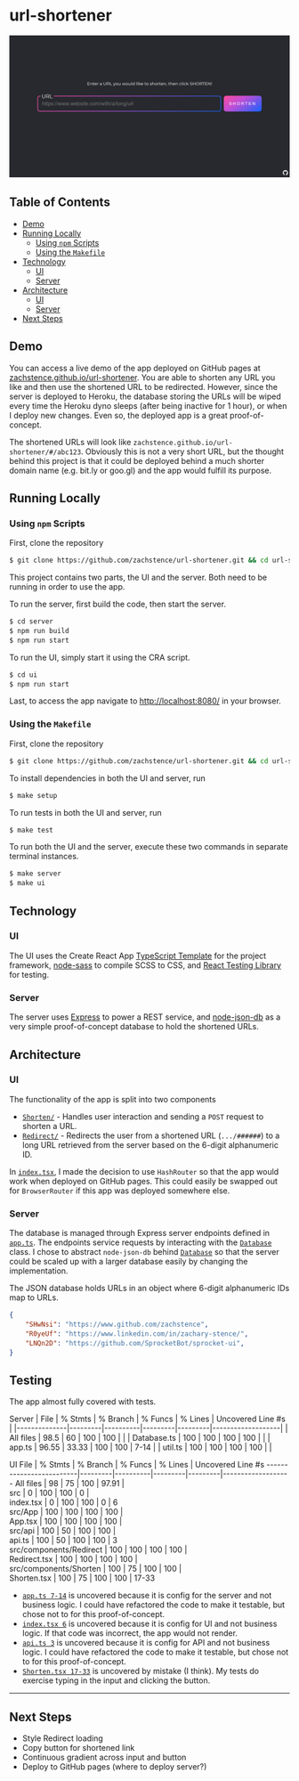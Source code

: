 # url-shortener

![URL Shortener Screenshot](https://github.com/zachstence/url-shortener/blob/main/screenshot.png)

## Table of Contents
* [Demo](#demo)
* [Running Locally](#running-locally)
    * [Using `npm` Scripts](#using-npm-scripts)
    * [Using the `Makefile`](#using-the-makefile)
* [Technology](#technology)
    * [UI](#technology)
    * [Server](#technology)
* [Architecture](#architecture)
    * [UI](#architecture)
    * [Server](#architecture)
* [Next Steps](#next-steps)

## Demo
You can access a live demo of the app deployed on GitHub pages at [zachstence.github.io/url-shortener](https://zachstence.github.io/url-shortener). You are able to shorten any URL you like and then use the shortened URL to be redirected. However, since the server is deployed to Heroku, the database storing the URLs will be wiped every time the Heroku dyno sleeps (after being inactive for 1 hour), or when I deploy new changes. Even so, the deployed app is a great proof-of-concept.

The shortened URLs will look like `zachstence.github.io/url-shortener/#/abc123`. Obviously this is not a very short URL, but the thought behind this project is that it could be deployed behind a much shorter domain name (e.g. bit.ly or goo.gl) and the app would fulfill its purpose.

## Running Locally
### Using `npm` Scripts
First, clone the repository
```sh
$ git clone https://github.com/zachstence/url-shortener.git && cd url-shortener
```

This project contains two parts, the UI and the server. Both need to be running in order to use the app.

To run the server, first build the code, then start the server.
```sh
$ cd server
$ npm run build
$ npm run start
```

To run the UI, simply start it using the CRA script.
```sh
$ cd ui
$ npm run start
```

Last, to access the app navigate to [http://localhost:8080/](http://localhost:8080) in your browser.

### Using the `Makefile`
First, clone the repository
```sh
$ git clone https://github.com/zachstence/url-shortener.git && cd url-shortener
```

To install dependencies in both the UI and server, run
```sh
$ make setup
```

To run tests in both the UI and server, run
```sh
$ make test
```

To run both the UI and the server, execute these two commands in separate terminal instances.
```sh
$ make server
$ make ui
```

## Technology
### UI
The UI uses the Create React App [TypeScript Template](https://create-react-app.dev/docs/adding-typescript/) for the project framework, [node-sass](https://www.npmjs.com/package/node-sass) to compile SCSS to CSS, and [React Testing Library](https://testing-library.com/docs/react-testing-library/intro/) for testing.

### Server
The server uses [Express](https://expressjs.com/) to power a REST service, and [node-json-db](https://github.com/Belphemur/node-json-db) as a very simple proof-of-concept database to hold the shortened URLs.

## Architecture
### UI
The functionality of the app is split into two components
* [`Shorten/`](ui/src/components/Shorten/Shorten.tsx) - Handles user interaction and sending a `POST` request to shorten a URL.
* [`Redirect/`](ui/src/components/Redirect/Redirect.tsx) - Redirects the user from a shortened URL (`.../######`) to a long URL retrieved from the server based on the 6-digit alphanumeric ID.

In [`index.tsx`](ui/src/index.tsx), I made the decision to use `HashRouter` so that the app would work when deployed on GitHub pages. This could easily be swapped out for `BrowserRouter` if this app was deployed somewhere else.

### Server
The database is managed through Express server endpoints defined in [`app.ts`](server/src/app.ts). The endpoints service requests by interacting with the [`Database`](server/src/Database.ts) class. I chose to abstract `node-json-db` behind [`Database`](server/src/Database.ts) so that the server could be scaled up with a larger database easily by changing the implementation.

The JSON database holds URLs in an object where 6-digit alphanumeric IDs map to URLs.
```json
{
    "SHwNsi": "https://www.github.com/zachstence",
    "R0yeUf": "https://www.linkedin.com/in/zachary-stence/",
    "LNQn2D": "https://github.com/SprocketBot/sprocket-ui",
}
```

## Testing
The app almost fully covered with tests.

Server
| File         | % Stmts | % Branch | % Funcs | % Lines | Uncovered Line #s |
|--------------|---------|----------|---------|---------|-------------------|
| All files    |    98.5 |       60 |     100 |     100 |                   |
|  Database.ts |     100 |      100 |     100 |     100 |                   |
|  app.ts      |   96.55 |    33.33 |     100 |     100 | 7-14              |
|  util.ts     |     100 |      100 |     100 |     100 |                   |

UI
File                     | % Stmts | % Branch | % Funcs | % Lines | Uncovered Line #s 
-------------------------|---------|----------|---------|---------|-------------------
All files                |      98 |       75 |     100 |   97.91 |                   
 src                     |       0 |      100 |     100 |       0 |                   
  index.tsx              |       0 |      100 |     100 |       0 | 6                 
 src/App                 |     100 |      100 |     100 |     100 |                   
  App.tsx                |     100 |      100 |     100 |     100 |                   
 src/api                 |     100 |       50 |     100 |     100 |                   
  api.ts                 |     100 |       50 |     100 |     100 | 3                 
 src/components/Redirect |     100 |      100 |     100 |     100 |                   
  Redirect.tsx           |     100 |      100 |     100 |     100 |                   
 src/components/Shorten  |     100 |       75 |     100 |     100 |                   
  Shorten.tsx            |     100 |       75 |     100 |     100 | 17-33             

* [`app.ts 7-14`](server/src/app.ts#L7) is uncovered because it is config for the server and not business logic. I could have refactored the code to make it testable, but chose not to for this proof-of-concept.
* [`index.tsx 6`](ui/src/index.tsx#L6) is uncovered because it is config for UI and not business logic. If that code was incorrect, the app would not render.
* [`api.ts 3`](ui/src/api/api.ts#L3) is uncovered because it is config for API and not business logic. I could have refactored the code to make it testable, but chose not to for this proof-of-concept.
* [`Shorten.tsx 17-33`](ui/src/components/Shorten/Shorten.tsx) is uncovered by mistake (I think). My tests do exercise typing in the input and clicking the button.

---------

## Next Steps
* Style Redirect loading
* Copy button for shortened link
* Continuous gradient across input and button
* Deploy to GitHub pages (where to deploy server?)